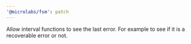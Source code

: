 ```yaml
---
'@microlabs/fsm': patch
---
```


Allow interval functions to see the last error. For example to see if it is a recoverable error or not.
